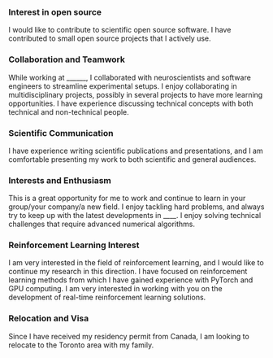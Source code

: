 
### Interest in open source
I would like to contribute to scientific open source software.
I have contributed to small open source projects that I actively use.

### Collaboration and Teamwork
While working at ______, I collaborated with neuroscientists and software engineers to streamline experimental setups.
I enjoy collaborating in multidisciplinary projects, possibly in several projects to have more learning opportunities.
I have experience discussing technical concepts with both technical and non-technical people.

### Scientific Communication
I have experience writing scientific publications and presentations, and I am comfortable presenting my work to both scientific and general audiences.

### Interests and Enthusiasm
This is a great opportunity for me to work and continue to learn in your group/your company/a new field.
I enjoy tackling hard problems, and always try to keep up with the latest developments in ____.
I enjoy solving technical challenges that require advanced numerical algorithms.

### Reinforcement Learning Interest
I am very interested in the field of reinforcement learning, and I would like to continue my research in this direction.
I have focused on reinforcement learning methods from which I have gained experience with PyTorch and GPU computing.
I am very interested in working with you on the development of real-time reinforcement learning solutions.

### Relocation and Visa
Since I have received my residency permit from Canada, I am looking to relocate to the Toronto area with my family.

